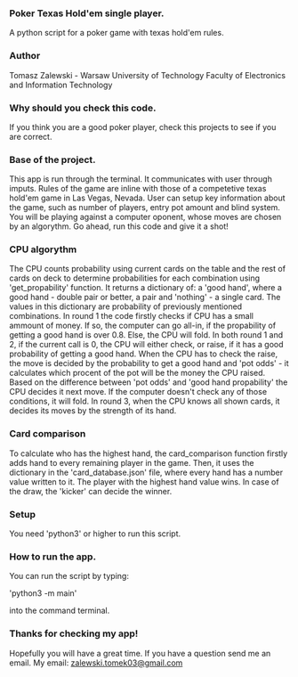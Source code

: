### Poker Texas Hold'em single player.

A python script for a poker game with texas hold'em rules.

### Author

Tomasz Zalewski - Warsaw University of Technology Faculty of Electronics and Information Technology

### Why should you check this code.

If you think you are a good poker player, check this projects to
see if you are correct.


### Base of the project.

This app is run through the terminal. It communicates with user
through imputs. Rules of the game are inline with those of a competetive
texas hold'em game in Las Vegas, Nevada. User can setup key information
about the game, such as number of players, entry pot amount and blind system.
You will be playing against a computer oponent, whose moves are chosen by an
algorythm. Go ahead, run this code and give it a shot!


### CPU algorythm


The CPU counts probability using current cards on the table and the rest of cards on deck to determine
probabilities for each combination using 'get_propability' function. It returns a dictionary of: a 'good hand', where a  good hand - double pair or better, a pair and 'nothing' - a single card. The values in this dictionary are probability of previously mentioned combinations. In round 1 the code firstly checks if CPU has a small ammount of money. If so, the computer can go all-in, if the propability of getting a good hand
is over 0.8. Else, the CPU will fold. In both round 1 and 2, if the current call is 0, the CPU will either check, or raise, if it has a good probability of getting a good hand. When the CPU has to check the raise, the move is decided by the probability to get a good hand and 'pot odds' - it calculates which procent of the pot will be the money the CPU raised. Based on the difference between 'pot odds' and 'good hand propability' the CPU decides it next move. If the computer doesn't check any of those conditions, it will fold. In round 3, when the CPU knows all shown cards, it decides its moves by the strength of its hand.


### Card comparison


To calculate who has the highest hand, the card_comparison function firstly adds hand to every
remaining player in the game. Then, it uses the dictionary in the 'card_database.json' file, where
every hand has a number value written to it. The player with the highest hand value wins. In case of the draw, the 'kicker' can decide the winner.

### Setup

You need 'python3' or higher to run this script.


### How to run the app.

You can run the script by typing:

'python3 -m main'

into the command terminal.


### Thanks for checking my app!

Hopefully you will have a great time.
If you have a question send me an email.
My email: zalewski.tomek03@gmail.com
